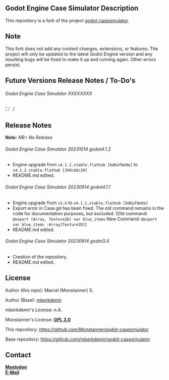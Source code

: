 ## Godot Engine Case Simulator Description  <br/>
This repository is a fork of the project <a href="https://github.com/mberkdemir/godot-casesimulator">godot-casesimulator</a>.
<br/>

## Note <br/>
This fork does not add any content changes, extensions, or features. The project will only be updated to the latest Godot Engine version and any resulting bugs will be fixed to make it up and running again. Other errors persist.

## Future Versions Release Notes / To-Do's

###### Godot Engine Case Simulator XXXXXXXX

* [ ] /

## Release Notes
**Note:** *NR= No Release*

###### Godot Engine Case Simulator 20231014 godot4.1.2

* Engine upgrade from `v4.1.1.stable.flathub [bd6af8e0e]` to `v4.1.2.stable.flathub [399c9dc39]`
* README.md edited.

###### Godot Engine Case Simulator 20230914 godot4.1.1

* Engine upgrade from `v3.X` to `v4.1.1.stable.flathub [bd6af8e0e]`
* Export error in Case.gd has been fixed. The old command remains in the code for documentation purposes, but excluded. (Old command: `@export (Array, Texture2D) var blue_items` New Command: `@export var blue_items :Array[Texture2D]`)
* README.md edited.

###### Godot Engine Case Simulator 20230914 godot3.X

* Creation of the repository.
* README.md edited.

## License

Author (this repo): Marcel (Monstanner) S.

Author (Base): <a href="https://github.com/mberkdemir">mberkdemir</A>

mberkdemir's License: n.A.

Monstanner's License: <a href="https://codeberg.org/Monstanner/godot-casesimulator/src/branch/main/LICENSE"><strong>GPL 3.0</strong></a>

This repository: https://github.com/Monstanner/godot-casesimulator

Base repository: https://github.com/mberkdemir/godot-casesimulator

## Contact

<a href="https://mastodon.social/@monstanner"><strong>Mastodon</strong></a> <br>
<a href="mailto:monstanner@gmail.com"><strong>E-Mail</strong></a>
